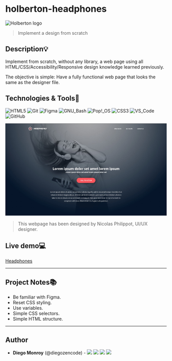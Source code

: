 # holberton-headphones
![Holberton logo](https://www.holbertonschool.com/holberton-logo.png)
> Implement a design from scratch


## Description:bulb:
Implement from scratch, without any library, a web page using all HTML/CSS/Accessibility/Responsive design knowledge learned previously.

The objective is simple: Have a fully functional web page that looks the same as the designer file.

## Technologies & Tools:wrench:

![HTML5](https://img.shields.io/badge/≡-HTML5-E34F26?&style=flat-square&logo=html5&labelColor=282828)
![Git](https://img.shields.io/badge/≡-Git-F05032?logo=git&style=flat-square&labelColor=282828)
![Figma](https://img.shields.io/badge/≡-Figma-F24E1E?logo=Figma&style=flat-square&labelColor=282828)
![GNU_Bash](https://img.shields.io/badge/≡-GNU_Bash-4EAA25?logo=GNU-Bash&style=flat-square&labelColor=282828)
![Pop!_OS](https://img.shields.io/badge/≡-Pop!_OS-48B9C7?logo=Pop!_OS&style=flat-square&labelColor=282828)
![CSS3](https://img.shields.io/badge/≡-CSS3-1572B6?logo=CSS3&style=flat-square&logoColor=1572B6&labelColor=282828)
![VS_Code](https://img.shields.io/badge/≡-VS_Code-007ACC?logo=visual-studio-code&style=flat-square&logoColor=007ACC&labelColor=282828)
![GitHub](https://img.shields.io/badge/≡-GitHub-181717?logo=GitHub&style=flat-square&labelColor=282828)

![landing_page](images/headphones-landing-page.jpg)
> This webpage has been designed by Nicolas Philippot, UI/UX designer.

## Live demo:computer:
[Headphones](https://diegozencode.github.io/holberton-headphones/)

---

## Project Notes:books:
* Be familiar with Figma.
* Reset CSS styling.
* Use variables.
* Simple CSS selectors.
* Simple HTML structure.

---

## Author
* **Diego Monroy** (@diegozencode) - [<img src="https://img.shields.io/badge/Portfolio-20d6fe.svg?&style=plastic"/>](https://diegozencode.github.io/)
[<img src="https://img.shields.io/badge/Twitter-1DA1F2.svg?&style=plastic&logo=twitter&logoColor=white"/>](https://twitter.com/diegozencode)
[<img src="https://img.shields.io/badge/Linkedin-0A66C2.svg?&style=plastic&logo=linkedin&logoColor=white"/>](https://www.linkedin.com/in/diegozencode)
[<img src="https://img.shields.io/badge/GitHub-181717.svg?&style=plastic&logo=github&logoColor=white"/>](https://github.com/diegozencode)
